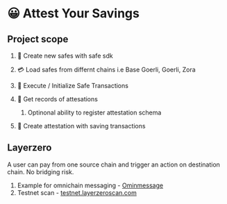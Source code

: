 # 😀 Attest Your Savings

## Project scope

1. 🏦 Create new safes with safe sdk
1. 💳 Load safes from differnt chains i.e Base Goerli, Goerli, Zora
1. 💸 Execute / Initialize Safe Transactions
1. 🧾 Get records of attesations

   1. Optinonal ability to register attestation schema

1. 🐾 Create attestation with saving transactions

## Layerzero

A user can pay from one source chain and trigger an action on destination chain. No bridging risk.

1. Example for omnichain messaging - [Ominmessage](https://github.com/St0rmBr3w/OmniMessage)
1. Testnet scan - [testnet.layerzeroscan.com](https://testnet.layerzeroscan.com/)
